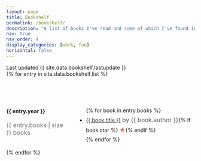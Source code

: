 ```yaml
---
layout: page
title: Bookshelf
permalink: /bookshelf/
description: "A list of books I've read and some of which I've found interesting :)"
nav: true
nav_order: 4
display_categories: [work, fun]
horizontal: false
---
```


<div class="container">
  <div class="last-update">Last updated {{ site.data.bookshelf.lastupdate }}</div>
  {% for entry in site.data.bookshelf.list %}
  <div class="year-container">
    <div class="year">
      <h4>{{ entry.year }}</h4>
      <div class="number">{{ entry.books | size }} books</div>
    </div>
    <div class="books">
      <ul class="reading-list {{ entry.year }}">
        {% for book in entry.books %}
        <li>
          <a href="{{ book.link }}" alt="_blank" rel="nofollow noopener">{{
            book.title
          }}</a>
          <span class="author">by {{ book.author }}</span
          >{% if book.star %}<span class="star">★</span>{% endif %}
        </li>
        {% endfor %}
      </ul>
    </div>
  </div>
  {% endfor %}
</div>

<style>
    last-update {
        font-size: 16px;
        color: #777;
        margin: 2rem 0;
    }

    .number {
        font-size: 16px;
        color: #777;
    }

    .year-container {
        margin-top: 4rem;
        display: grid;
        grid-template-columns: 1fr 2fr;
        grid-gap: 2rem;
        align-items: flex-start;
        
        @media (max-width: 850px) {
            display: block;
        }
    
        .books {
            ul.reading-list {
                line-height: 1.7;
            }
            .author {
                font-size: 16px;
                color: #555;
            }
            .star {
                margin-left: 3px;
                color: #F76B48;
                font-size: 16px;
            }
            a {
                color: #383838;
            }
        }
    
    }
</style>